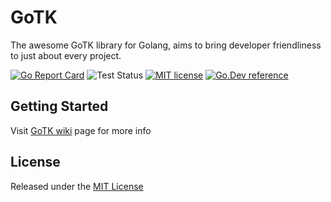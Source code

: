 # GoTK

The awesome GoTK library for Golang, aims to bring developer friendliness to just about every project.

[![Go Report Card](https://goreportcard.com/badge/cyberpull.com/gotk/v3)](https://goreportcard.com/report/cyberpull.com/gotk/v3)
![Test Status](https://github.com/Cyberpull/gotk/actions/workflows/test.yml/badge.svg)
[![MIT license](https://img.shields.io/badge/license-MIT-brightgreen.svg)](https://opensource.org/licenses/MIT)
[![Go.Dev reference](https://img.shields.io/badge/go.dev-reference-blue?logo=go&logoColor=white)](https://pkg.go.dev/cyberpull.com/gotk/v3?tab=doc)

## Getting Started

Visit [GoTK wiki](https://www.cyberpull.com/wiki/opensource/gotk) page for more info

## License

Released under the [MIT License](LICENSE)
